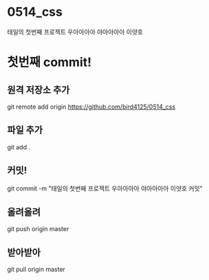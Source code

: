 # 0514_css
태일의 첫번째 프로젝트 우아아아아 야아아아아 이얏호

# 첫번째 commit!

## 원격 저장소 추가 
git remote add origin https://github.com/bird4125/0514_css

## 파일 추가
git add .

## 커밋!
git commit -m "태일의 첫번째 프로젝트 우아아아아 야아아아아 이얏호 커밋"

## 올려올려
git push origin master

## 받아받아
git pull origin master

